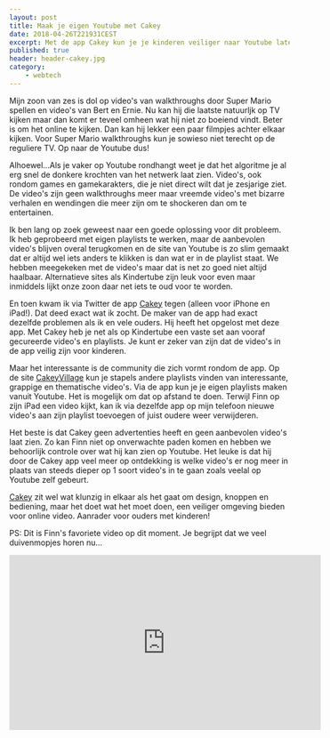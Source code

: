 ```yaml
---
layout: post
title: Maak je eigen Youtube met Cakey
date: 2018-04-26T221931CEST
excerpt: Met de app Cakey kun je je kinderen veiliger naar Youtube laten kijken. 
published: true
header: header-cakey.jpg
category: 
    - webtech
---
```

Mijn zoon van zes is dol op video's van walkthroughs door Super Mario spellen en video's van Bert en Ernie. Nu kan hij die laatste natuurljk op TV kijken maar dan komt er teveel omheen wat hij niet zo boeiend vindt. Beter is om het online te kijken. Dan kan hij lekker een paar filmpjes achter elkaar kijken. Voor Super Mario walkthroughs kun je sowieso niet terecht op de reguliere TV. Op naar de Youtube dus!

Alhoewel...Als je vaker op Youtube rondhangt weet je dat het algoritme je al erg snel de donkere krochten van het netwerk laat zien. Video's, ook rondom games en gamekarakters, die je niet direct wilt dat je zesjarige ziet. De video's zijn geen walkthroughs meer maar vreemde video's met bizarre verhalen en wendingen die meer zijn om te shockeren dan om te entertainen. 

Ik ben lang op zoek geweest naar een goede oplossing voor dit probleem. Ik heb geprobeerd met eigen playlists te werken, maar de aanbevolen video's blijven overal terugkomen en de site van Youtube is zo slim gemaakt dat er altijd wel iets anders te klikken is dan wat er in de playlist staat. We hebben meegekeken met de video's maar dat is net zo goed niet altijd haalbaar. Alternatieve sites als Kindertube zijn leuk voor even maar inmiddels lijkt onze zoon daar net iets te oud voor te worden.

En toen kwam ik via Twitter de app [Cakey](https://medium.com/@jhong/introducing-cakey-8b646cc1768b) tegen (alleen voor iPhone en iPad!). Dat deed exact wat ik zocht. De maker van de app had exact dezelfde problemen als ik en vele ouders. Hij heeft het opgelost met deze app. Met Cakey heb je net als op Kindertube een vaste set aan vooraf gecureerde video's en playlists. Je kunt er zeker van zijn dat de video's in de app veilig zijn voor kinderen. 

Maar het interessante is de community die zich vormt rondom de app. Op de site [CakeyVillage](http://cakeyvillage.com/) kun je stapels andere playlists vinden van interessante, grappige en thematische video's. Via de app kun je je eigen playlists maken vanuit Youtube. Het is mogelijk om dat op afstand te doen. Terwijl Finn op zijn iPad een video kijkt, kan ik via dezelfde app op mijn telefoon nieuwe video's aan zijn playlist toevoegen of juist oudere weer verwijderen.

Het beste is dat Cakey geen advertenties heeft en geen aanbevolen video's laat zien. Zo kan Finn niet op onverwachte paden komen en hebben we behoorlijk controle over wat hij kan zien op Youtube. Het leuke is dat hij door de Cakey app veel meer op ontdekking is welke video's er nog meer in plaats van steeds dieper op 1 soort video's in te gaan zoals veelal op Youtube zelf gebeurt. 

[Cakey](https://medium.com/@jhong/introducing-cakey-8b646cc1768b) zit wel wat klunzig in elkaar als het gaat om design, knoppen en bediening, maar het doet wat het moet doen, een veiliger omgeving bieden voor online video. Aanrader voor ouders met kinderen!

PS: Dit is Finn's favoriete video op dit moment. Je begrijpt dat we veel duivenmopjes horen nu...

<iframe width="560" height="315" src="https://www.youtube-nocookie.com/embed/OLKn6sWlSwI?rel=0" frameborder="0" allow="autoplay; encrypted-media" allowfullscreen></iframe>